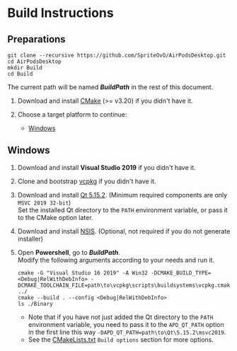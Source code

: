 # Build Instructions

## Preparations
```
git clone --recursive https://github.com/SpriteOvO/AirPodsDesktop.git
cd AirPodsDesktop
mkdir Build
cd Build
```
The current path will be named ___BuildPath___ in the rest of this document.

1. Download and install [CMake](https://cmake.org/download/) (>= v3.20) if you didn't have it.

2. Choose a target platform to continue:
    - [Windows](#windows)

## Windows

1. Download and install __Visual Studio 2019__ if you didn't have it.

2. Clone and bootstrap [vcpkg](https://github.com/microsoft/vcpkg#quick-start-windows) if you didn't have it.

3. Download and install [Qt 5.15.2](https://www.qt.io/download-qt-installer). (Minimum required components are only `MSVC 2019 32-bit`)  
Set the installed Qt directory to the `PATH` environment variable, or pass it to the CMake option later.

4. Download and install [NSIS](https://sourceforge.net/projects/nsis/files/latest/download). (Optional, not required if you do not generate installer)

5. Open __Powershell__, go to ___BuildPath___.  
Modify the following arguments according to your needs and run it.

    ```
    cmake -G "Visual Studio 16 2019" -A Win32 -DCMAKE_BUILD_TYPE=<Debug|RelWithDebInfo> -DCMAKE_TOOLCHAIN_FILE=path\to\vcpkg\scripts\buildsystems\vcpkg.cmake ../
    cmake --build . --config <Debug|RelWithDebInfo>
    ls ./Binary
    ```

    - Note that if you have not just added the Qt directory to the `PATH` environment variable, you need to pass it to the `APD_QT_PATH` option in the first line this way `-DAPD_QT_PATH=path\to\Qt\5.15.2\msvc2019`.
    - See the [CMakeLists.txt](/CMakeLists.txt) `Build options` section for more options.
